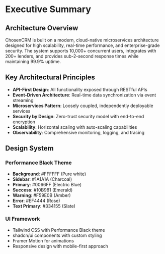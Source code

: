 # Executive Summary

## Architecture Overview

ChosenCRM is built on a modern, cloud-native microservices architecture designed for high scalability, real-time performance, and enterprise-grade security. The system supports 10,000+ concurrent users, integrates with 200+ lenders, and provides sub-2-second response times while maintaining 99.9% uptime.

## Key Architectural Principles

- **API-First Design**: All functionality exposed through RESTful APIs
- **Event-Driven Architecture**: Real-time data synchronization via event streaming
- **Microservices Pattern**: Loosely coupled, independently deployable services
- **Security by Design**: Zero-trust security model with end-to-end encryption
- **Scalability**: Horizontal scaling with auto-scaling capabilities
- **Observability**: Comprehensive monitoring, logging, and tracing

## Design System

### Performance Black Theme

- **Background**: #FFFFFF (Pure white)
- **Sidebar**: #1A1A1A (Charcoal)
- **Primary**: #0066FF (Electric Blue)
- **Success**: #10B981 (Emerald)
- **Warning**: #F59E0B (Amber)
- **Error**: #EF4444 (Rose)
- **Text Primary**: #334155 (Slate)

### UI Framework

- Tailwind CSS with Performance Black theme
- shadcn/ui components with custom styling
- Framer Motion for animations
- Responsive design with mobile-first approach
